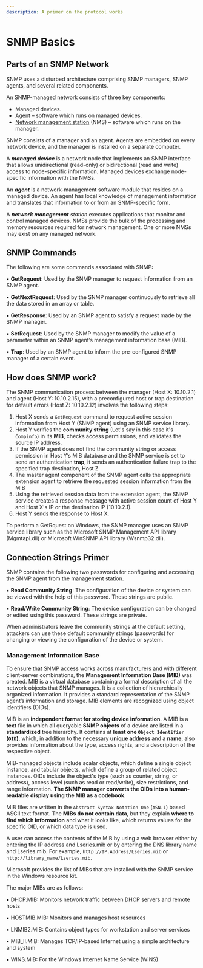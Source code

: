 ```yaml
---
description: A primer on the protocol works
---
```


# SNMP Basics

## Parts of an SNMP Network

SNMP uses a disturbed architecture comprising SNMP managers, SNMP agents, and several related components.&#x20;

An SNMP-managed network consists of three key components:

* Managed devices.
* [Agent](https://en.wikipedia.org/wiki/Software\_agent) – software which runs on managed devices.
* [Network management station](https://en.wikipedia.org/wiki/Network\_management\_station) (NMS) – software which runs on the manager.

SNMP consists of a manager and an agent. Agents are embedded on every network device, and the manager is installed on a separate computer.

A _**managed device**_ is a network node that implements an SNMP interface that allows unidirectional (read-only) or bidirectional (read and write) access to node-specific information. Managed devices exchange node-specific information with the NMSs.&#x20;

An _**agent**_ is a network-management software module that resides on a managed device. An agent has local knowledge of management information and translates that information to or from an SNMP-specific form.

A _**network management** station_ executes applications that monitor and control managed devices. NMSs provide the bulk of the processing and memory resources required for network management. One or more NMSs may exist on any managed network.

## SNMP Commands

The following are some commands associated with SNMP:

▪ **GetRequest**: Used by the SNMP manager to request information from an SNMP agent.

▪ **GetNextRequest**: Used by the SNMP manager continuously to retrieve all the data stored in an array or table.

▪ **GetResponse**: Used by an SNMP agent to satisfy a request made by the SNMP manager.&#x20;

▪ **SetRequest**: Used by the SNMP manager to modify the value of a parameter within an SNMP agent’s management information base (MIB).&#x20;

▪ **Trap**: Used by an SNMP agent to inform the pre-configured SNMP manager of a certain event.

## How does SNMP work?

The SNMP communication process between the manager (Host X: 10.10.2.1) and agent (Host Y:  10.10.2.15), with a preconfigured host or trap destination for default errors (Host Z: 10.10.2.12) involves the following steps:

1. Host X sends a `GetRequest` command to request active session information from Host Y (SNMP agent) using an SNMP service library.
2. Host Y verifies the **community string** (Let's say in this case it's `Compinfo`) in its **MIB**, checks access permissions, and validates the source IP address.
3. If the SNMP agent does not find the community string or access permission in Host Y’s MIB database and the SNMP service is set to send an authentication **trap**, it sends an authentication failure trap to the specified trap destination, Host Z
4. The master agent component of the SNMP agent calls the appropriate extension agent to retrieve the requested session information from the MIB
5. Using the retrieved session data from the extension agent, the SNMP service creates a response message with active session count of Host Y and Host X's IP or the destination IP (10.10.2.1).
6. Host Y sends the response to Host X.

To perform a GetRquest on Windows, the SNMP manager uses an SNMP service library such as the Microsoft SNMP Management API library (Mgmtapi.dll) or Microsoft WinSNMP API library (Wsnmp32.dll).

## Connection Strings Primer

SNMP contains the following two passwords for configuring and accessing the SNMP agent from the management station.&#x20;

▪ **Read Community String**: The configuration of the device or system can be viewed with the help of this password.  These strings are public.&#x20;

▪ **Read/Write Community String**:  The device configuration can be changed or edited using this password. These strings are private.

When administrators leave the community strings at the default setting, attackers can use these default community strings (passwords) for changing or viewing the configuration of the device or system.&#x20;

### Management Information Base

To ensure that SNMP access works across manufacturers and with different client-server combinations, the **Management Information Base (MIB)** was created. MIB is a virtual database containing a formal description of all the network objects that SNMP manages. It is a collection of hierarchically organized information. It provides a standard representation of the SNMP agent’s information and storage. MIB elements are recognized using object identifiers (OIDs).&#x20;

MIB is an **independent format for storing device information**. A MIB is a **text** file in which all queryable **SNMP objects** of a device are listed in a **standardized** tree hierarchy. It contains at **least one `Object Identifier` (`OID`)**, which, in addition to the necessary **unique address** and a **name**, also provides information about the type, access rights, and a description of the respective object.

MIB-managed objects include scalar objects, which define a single object instance, and tabular objects, which define a group of related object instances. OIDs include the object's type (such as counter, string, or address), access level (such as read or read/write), size restrictions, and range information. **The SNMP manager converts the OIDs into a human-readable display using the MIB as a codebook**.

MIB files are written in the `Abstract Syntax Notation One` (`ASN.1`) based ASCII text format. The **MIBs do not contain data**, but they explain **where to find which information** and what it looks like, which returns values for the specific OID, or which data type is used.

A user can access the contents of the MIB by using a web browser either by entering the IP address and Lseries.mib or by entering the DNS library name and Lseries.mib. For example, `http://IP.Address/Lseries.mib` or `http://library_name/Lseries.mib`.&#x20;

Microsoft provides the list of MIBs that are installed with the SNMP service in the Windows resource kit.&#x20;

The major MIBs are as follows:&#x20;

▪ DHCP.MIB: Monitors network traffic between DHCP servers and remote hosts&#x20;

▪ HOSTMIB.MIB: Monitors and manages host resources&#x20;

▪ LNMIB2.MIB: Contains object types for workstation and server services&#x20;

▪ MIB\_II.MIB: Manages TCP/IP-based Internet using a simple architecture and system&#x20;

▪ WINS.MIB: For the Windows Internet Name Service (WINS)

&#x20;
